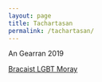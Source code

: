 ```yaml
---
layout: page
title: Tachartasan
permalink: /tachartasan/
---
```


An Gearran 2019

[Bracaist LGBT Moray]({site.baseurl}/tachartasan/2019-02-16-bracaist-lgbt-moray)
